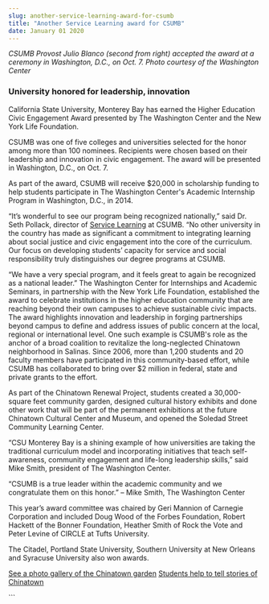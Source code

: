 ```yaml
---
slug: another-service-learning-award-for-csumb
title: "Another Service Learning award for CSUMB"
date: January 01 2020
---
```


 
<p></p>
<p>
  <em
    >CSUMB Provost Julio Blanco (second from right) accepted the award at a
    ceremony in Washington, D.C., on Oct. 7. Photo courtesy of the Washington
    Center</em
  >
</p>
<h3>University honored for leadership, innovation</h3>
<p>
  California State University, Monterey Bay has earned the Higher Education
  Civic Engagement Award presented by The Washington Center and the New York
  Life Foundation.
</p>
<p>
  CSUMB was one of five colleges and universities selected for the honor among
  more than 100 nominees. Recipients were chosen based on their leadership and
  innovation in civic engagement. The award will be presented in Washington,
  D.C., on Oct. 7.
</p>
<p>
  As part of the award, CSUMB will receive $20,000 in scholarship funding to
  help students participate in The Washington Center's Academic Internship
  Program in Washington, D.C., in 2014.
</p>
<p>
  “It’s wonderful to see our program being recognized nationally,” said Dr. Seth
  Pollack, director of
  <a href="https://service.csumb.edu/">Service Learning</a> at CSUMB. “No other
  university in the country has made as significant a commitment to integrating
  learning about social justice and civic engagement into the core of the
  curriculum. Our focus on developing students’ capacity for service and social
  responsibility truly distinguishes our degree programs at CSUMB.
</p>
<p>
  “We have a very special program, and it feels great to again be recognized as
  a national leader.” The Washington Center for Internships and Academic
  Seminars, in partnership with the New York Life Foundation, established the
  award to celebrate institutions in the higher education community that are
  reaching beyond their own campuses to achieve sustainable civic impacts. The
  award highlights innovation and leadership in forging partnerships beyond
  campus to define and address issues of public concern at the local, regional
  or international level. One such example is CSUMB's role as the anchor of a
  broad coalition to revitalize the long-neglected Chinatown neighborhood in
  Salinas. Since 2006, more than 1,200 students and 20 faculty members have
  participated in this community-based effort, while CSUMB has collaborated to
  bring over $2 million in federal, state and private grants to the effort.
</p>
<p>
  As part of the Chinatown Renewal Project, students created a 30,000-square
  feet community garden, designed cultural history exhibits and done other work
  that will be part of the permanent exhibitions at the future Chinatown
  Cultural Center and Museum, and opened the Soledad Street Community Learning
  Center.
</p>
<p>
  “CSU Monterey Bay is a shining example of how universities are taking the
  traditional curriculum model and incorporating initiatives that teach
  self-awareness, community engagement and life-long leadership skills,” said
  Mike Smith, president of The Washington Center.
</p>
<p>
  “CSUMB is a true leader within the academic community and we congratulate them
  on this honor.” – Mike Smith, The Washington Center
</p>
<p>
  This year’s award committee was chaired by Geri Mannion of Carnegie
  Corporation and included Doug Wood of the Forbes Foundation, Robert Hackett of
  the Bonner Foundation, Heather Smith of Rock the Vote and Peter Levine of
  CIRCLE at Tufts University.
</p>
<p>
  The Citadel, Portland State University, Southern University at New Orleans and
  Syracuse University also won awards.
</p>
<p>
  <a href="https://csumb.edu/gallery/chinatown-garden"
    >See a photo gallery of the Chinatown garden</a
  >
  <a
    href="https://news.csumb.edu/news/2013/jul/5/students-help-tell-stories-chinatown"
    >Students help to tell stories of Chinatown</a
  >
</p>
```
